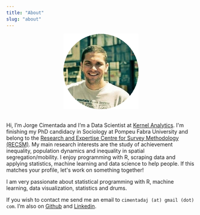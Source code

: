 ```yaml
---
title: "About"
slug: "about"
---
```


<center><img src="/img/headshot.jpg" alt="Drawing" style="width: 200px;"/></center>

<br>

Hi, I’m Jorge Cimentada and I’m a Data Scientist at [Kernel Analytics](https://kernel-analytics.com/en/analytics/). I'm finishing my PhD candidacy in Sociology at Pompeu Fabra University and belong to the [Research and Expertise Centre for Survey Methodology (RECSM)](https://www.upf.edu/web/survey). My main research interests are the study of achievement inequality, population dynamics and inequality in spatial segregation/mobility. I enjoy programming with R, scraping data and applying statistics, machine learning and data science to help people. If this matches your profile, let's work on something together!

I am very passionate about statistical programming with R, machine learning, data visualization, statistics and drums.

If you wish to contact me send me an email to `cimentadaj (at) gmail (dot) com`. I’m also on [Github](https://github.com/cimentadaj) and [Linkedin](https://www.linkedin.com/in/jorge-cimentada-1740877a/).